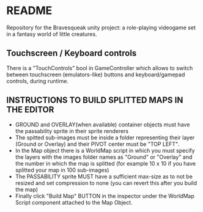 # README #
Repository for the Bravesqueak unity project: a role-playing videogame set in a fantasy world of little creatures.

## Touchscreen / Keyboard controls ##
There is a "TouchControls" bool in GameController which allows to switch between touchscreen (emulators-like) buttons and keyboard/gamepad controls, during runtime.

## INSTRUCTIONS TO BUILD SPLITTED MAPS IN THE EDITOR
* GROUND and OVERLAY(when available) container objects must have the passability sprite in their sprite renderers
* The spitted sub-images must be inside a folder representing their layer (Ground or Overlay) and their PIVOT center must be "TOP LEFT".
* In the Map object there is a WorldMap script in which you must specify the layers with the images folder names as "Ground" or "Overlay" and the number in which the map is splitted (for example 10 x 10 if you have splitted your map in 100 sub-images)
* The PASSABILITY sprite MUST have a sufficient max-size as to not be resized and set compression to none (you can revert this after you build the map)
* Finally click "Build Map" BUTTON in the inspector under the WorldMap Script component attached to the Map Object.
